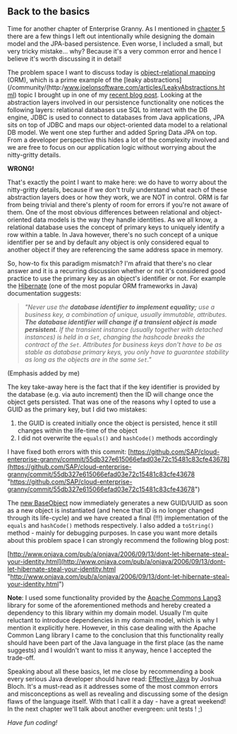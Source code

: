 ## Back to the basics

Time for another chapter of Enterprise Granny. As I mentioned in [chapter 5](/doc/05.md) there are a few things I left out intentionally while designing the domain model and the JPA-based persistence. Even worse, I included a small, but very tricky mistake... why? Because it's a very common error and hence I believe it's worth discussing it in detail!

The problem space I want to discuss today is [object-relational mapping](/) (ORM), which is a prime example of the [leaky abstractions](/community/(http:/www.joelonsoftware.com/articles/LeakyAbstractions.html) topic I brought up in one of my [recent blog post](/community/cloud/blog/2013/05/03/the-cloud-platform-play). Looking at the abstraction layers involved in our persistence functionality one notices the following layers: relational databases use SQL to interact with the DB engine, JDBC is used to connect to databases from Java applications, JPA sits on top of JDBC and maps our object-oriented data model to a relational DB model. We went one step further and added Spring Data JPA on top. From a developer perspective this hides a lot of the complexity involved and we are free to focus on our application logic without worrying about the nitty-gritty details.

**WRONG!**

That's exactly the point I want to make here: we do have to worry about the nitty-gritty details, because if we don't truly understand what each of these abstraction layers does or how they work, we are NOT in control. ORM is far from being trivial and there's plenty of room for errors if you're not aware of them. One of the most obvious differences between relational and object-oriented data models is the way they handle identities. As we all know, a relational database uses the concept of primary keys to uniquely identify a row within a table. In Java however, there's no such concept of a unique identifier per se and by default any object is only considered equal to another object if they are referencing the same address space in memory.

So, how-to fix this paradigm mismatch? I'm afraid that there's no clear answer and it is a recurring discussion whether or not it's considered good practice to use the primary key as an object's identifier or not. For example the [Hibernate](http://www.hibernate.org/) (one of the most popular ORM frameworks in Java) documentation suggests:

> _"Never use the **database identifier to implement equality;** use a business key, a combination of unique, usually immutable, attributes. **The database identifier will change if a transient object is made persistent.** If the transient instance (usually together with detached instances) is held in a `Set`, changing the hashcode breaks the contract of the `Set`. Attributes for business keys don't have to be as stable as database primary keys, you only have to guarantee stability as long as the objects are in the same `Set`."_ 

(Emphasis added by me)

The key take-away here is the fact that if the key identifier is provided by the database (e.g. via auto increment) then the ID will change once the object gets persisted. That was one of the reasons why I opted to use a GUID as the primary key, but I did two mistakes:

1.  the GUID is created initially once the object is persisted, hence it still changes within the life-time of the object
2.  I did not overwrite the `equals()` and `hashCode()` methods accordingly

I have fixed both errors with this commit: [https://github.com/SAP/cloud-enterprise-granny/commit/55db327e615066efad03e72c15481c83cfe43678](https://github.com/SAP/cloud-enterprise-granny/commit/55db327e615066efad03e72c15481c83cfe43678 "https://github.com/SAP/cloud-enterprise-granny/commit/55db327e615066efad03e72c15481c83cfe43678")

The [new BaseObject](https://github.com/SAP/cloud-enterprise-granny/blob/55db327e615066efad03e72c15481c83cfe43678/src/main/java/com/sap/hana/cloud/samples/granny/model/BaseObject.java) now immediately generates a new GUID/UUID as soon as a new object is instantiated (and hence that ID is no longer changed through its life-cycle) and we have created a final (!!!) implementation of the `equals` and `hashCode()` methods respectively. I also added a `toString()` method - mainly for debugging purposes. In case you want more details about this problem space I can strongly recommend the following blog post:

[http://www.onjava.com/pub/a/onjava/2006/09/13/dont-let-hibernate-steal-your-identity.html](http://www.onjava.com/pub/a/onjava/2006/09/13/dont-let-hibernate-steal-your-identity.html "http://www.onjava.com/pub/a/onjava/2006/09/13/dont-let-hibernate-steal-your-identity.html")

**Note**: I used some functionality provided by the [Apache Commons Lang3](http://commons.apache.org/proper/commons-lang/) library for some of the aforementioned methods and hereby created a dependency to this library within my domain model. Usually I'm quite reluctant to introduce dependencies in my domain model, which is why I mention it explicitly here. However, in this case dealing with the Apache Common Lang library I came to the conclusion that this functionality really should have been part of the Java language in the first place (as the name suggests) and I wouldn't want to miss it anyway, hence I accepted the trade-off.

Speaking about all these basics, let me close by recommending a book every serious Java developer should have read: [Effective Java](http://www.amazon.com/Effective-Java-Edition-Joshua-Bloch/dp/0321356683) by Joshua Bloch. It's a must-read as it addresses some of the most common errors and misconceptions as well as revealing and discussing some of the design flaws of the language itself. With that I call it a day - have a great weekend! In the next chapter we'll talk about another evergreen: unit tests ! ;)

_Have fun coding!_
